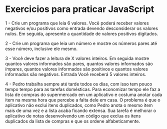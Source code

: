 # Exercicios para praticar JavaScript

1 - Crie um programa que leia 6 valores. Você poderá receber valores negativos e/ou positivos como entrada devendo desconsiderar os valores nulos. Em seguida, apresente a quantidade de valores positivos digitados.

2 - Crie um programa que leia um número e mostre os números pares até esse número, inclusive ele mesmo.

3 - Você deve fazer a leitura de X valores inteiros. Em seguida mostre quantos valores informados são pares, quantos valores informados são ímpares, quantos valores informados são positivos e quantos valores informados são negativos. Entrada Você receberá 5 valores inteiros.

4 - Pedro trabalha sempre até tarde todos os dias, com isso tem pouco tempo tempo para as tarefas domésticas. 
Para economizar tempo ele faz a lista de compras do supermercado em um aplicativo e costuma 
anotar cada item na mesma hora que percebe a falta dele em casa.
O problema é que o aplicativo não exclui itens duplicados, 
como Pedro anota o mesmo item mais de uma vez e a lista acaba ficando extensa. 
Sua tarefa é melhorar o aplicativo de notas desenvolvendo
um código que exclua os itens duplicados da lista de compras e que os ordene alfabeticamente.